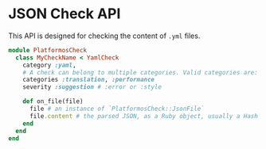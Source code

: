 # JSON Check API

This API is designed for checking the content of `.yml` files.

```ruby
module PlatformosCheck
  class MyCheckName < YamlCheck
    category :yaml,
    # A check can belong to multiple categories. Valid categories are:
    categories :translation, :performance
    severity :suggestion # :error or :style

    def on_file(file)
      file # an instance of `PlatformosCheck::JsonFile`
      file.content # the parsed JSON, as a Ruby object, usually a Hash
    end
  end
end
```
